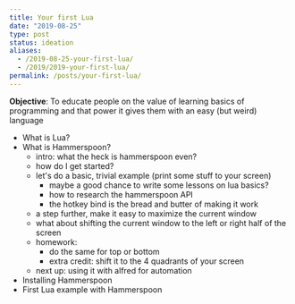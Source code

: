 ```yaml
---
title: Your first Lua
date: "2019-08-25"
type: post
status: ideation
aliases:
  - /2019-08-25-your-first-lua/
  - /2019/2019-your-first-lua/
permalink: /posts/your-first-lua/
---
```




**Objective**: To educate people on the value of learning basics of programming and that power it gives them with an easy (but weird) language

- What is Lua?
- What is Hammerspoon?
  - intro: what the heck is hammerspoon even?
  - how do I get started?
  - let's do a basic, trivial example (print some stuff to your screen)
    - maybe a good chance to write some lessons on lua basics?
    - how to research the hammerspoon API
    - the hotkey bind is the bread and butter of making it work
  - a step further, make it easy to maximize the current window
  - what about shifting the current window to the left or right half of the screen
  - homework:
    - do the same for top or bottom
    - extra credit: shift it to the 4 quadrants of your screen
  - next up: using it with alfred for automation
- Installing Hammerspoon
- First Lua example with Hammerspoon
